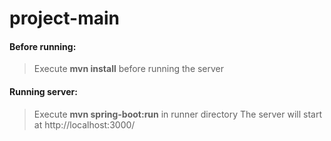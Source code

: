 project-main
============
#### Before running:
> Execute **mvn install** before running the server

#### Running server:
> Execute **mvn spring-boot:run** in runner directory
> The server will start at http://localhost:3000/
